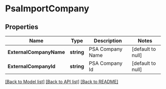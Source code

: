 # PsaImportCompany

## Properties
Name | Type | Description | Notes
------------ | ------------- | ------------- | -------------
**ExternalCompanyName** | **string** | PSA Company Name | [default to null]
**ExternalCompanyId** | **string** | PSA Company Id | [default to null]

[[Back to Model list]](../README.md#documentation-for-models) [[Back to API list]](../README.md#documentation-for-api-endpoints) [[Back to README]](../README.md)

